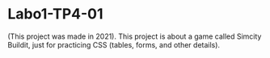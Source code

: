 # Labo1-TP4-01

(This project was made in 2021).
This project is about a game called Simcity Buildit, just for practicing CSS (tables, forms, and other details).